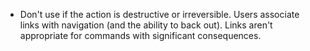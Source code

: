 - Don't use if the action is destructive or irreversible. Users associate links with navigation (and the ability to back out). Links aren't appropriate for commands with significant consequences.
